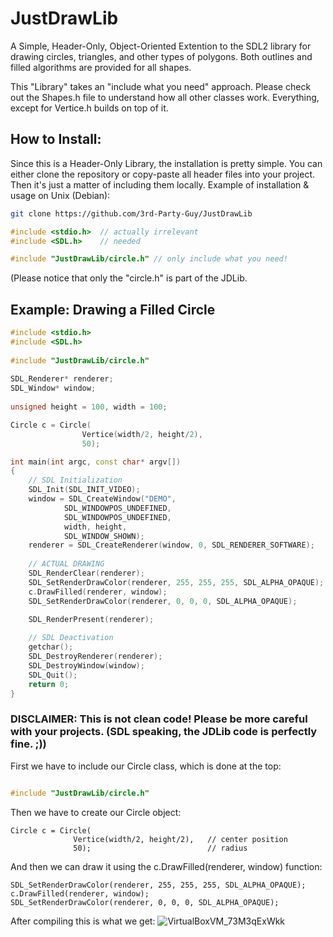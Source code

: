 # JustDrawLib
A Simple, Header-Only, Object-Oriented Extention to the SDL2 library for drawing circles, triangles, and other types of polygons.
Both outlines and filled algorithms are provided for all shapes.

This "Library" takes an "include what you need" approach. Please check out the Shapes.h file to understand how all other classes work.
Everything, except for Vertice.h builds on top of it.

## How to Install:
Since this is a Header-Only Library, the installation is pretty simple. You can either clone the repository or copy-paste all header files into your project. Then it's just a matter of including them locally.
Example of installation & usage on Unix (Debian):
```sh
git clone https://github.com/3rd-Party-Guy/JustDrawLib
```
```cpp
#include <stdio.h>  // actually irrelevant
#include <SDL.h>    // needed

#include "JustDrawLib/circle.h" // only include what you need!
```
(Please notice that only the "circle.h" is part of the JDLib.

## Example: Drawing a Filled Circle
```cpp
#include <stdio.h>                                                                                   
#include <SDL.h>                                                                                     
                                                                                                     
#include "JustDrawLib/circle.h"                                                                                  
                                                                                                     
SDL_Renderer* renderer;                                                                              
SDL_Window* window;                                                                                  
                                                                                                     
unsigned height = 100, width = 100;                                                                  

Circle c = Circle(
                Vertice(width/2, height/2),
                50);

int main(int argc, const char* argv[])                                                               
{                                                                                                    
    // SDL Initialization                                                                            
    SDL_Init(SDL_INIT_VIDEO);                                                                        
    window = SDL_CreateWindow("DEMO",                                                                
            SDL_WINDOWPOS_UNDEFINED,                                                                 
            SDL_WINDOWPOS_UNDEFINED,                                                                 
            width, height,                                                                           
            SDL_WINDOW_SHOWN);                                                                                   
    renderer = SDL_CreateRenderer(window, 0, SDL_RENDERER_SOFTWARE);                                                  
    
    // ACTUAL DRAWING
    SDL_RenderClear(renderer);
    SDL_SetRenderDrawColor(renderer, 255, 255, 255, SDL_ALPHA_OPAQUE);
    c.DrawFilled(renderer, window);
    SDL_SetRenderDrawColor(renderer, 0, 0, 0, SDL_ALPHA_OPAQUE);
    
    SDL_RenderPresent(renderer);

    // SDL Deactivation
    getchar();
    SDL_DestroyRenderer(renderer);                                                                   
    SDL_DestroyWindow(window);                                                                       
    SDL_Quit();                                                                                      
    return 0;                                                                                        
}
```
### DISCLAIMER: This is not clean code! Please be more careful with your projects. (SDL speaking, the JDLib code is perfectly fine. ;))

First we have to include our Circle class, which is done at the top:
```cpp

#include "JustDrawLib/circle.h"
```

Then we have to create our Circle object:
```
Circle c = Circle(
              Vertice(width/2, height/2),   // center position
              50);                          // radius
```

And then we can draw it using the c.DrawFilled(renderer, window) function:
```
SDL_SetRenderDrawColor(renderer, 255, 255, 255, SDL_ALPHA_OPAQUE);
c.DrawFilled(renderer, window);
SDL_SetRenderDrawColor(renderer, 0, 0, 0, SDL_ALPHA_OPAQUE);
```

After compiling this is what we get:
![VirtualBoxVM_73M3qExWkk](https://user-images.githubusercontent.com/24589394/135334954-3cc3d2b8-1a69-4764-ab0c-016fabd57e27.png)
